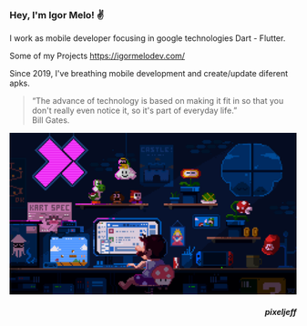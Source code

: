 
### Hey, I'm Igor Melo! ✌️
I work as mobile developer focusing in google technologies Dart - Flutter.

Some of my Projects
https://igormelodev.com/
 
Since 2019, I've breathing mobile development and create/update diferent apks.
> “The advance of technology is based on making it fit in so that you don't really even notice it, so it's part of everyday life.”<br>
Bill Gates.

![Alt text](pixel_art.gif?raw=true "Title")


<h5 align="right">pixeljeff</h5>



